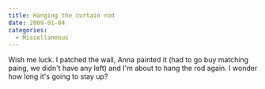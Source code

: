 ```yaml
---
title: Hanging the curtain rod
date: 2009-01-04
categories: 
  - Miscellaneous
---
```


Wish me luck. I patched the wall, Anna painted it (had to go buy matching paing, we didn't have any left) and I'm about to hang the rod again. I wonder how long it's going to stay up?
